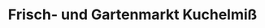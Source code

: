 ---
title: "Frisch- und Gartenmarkt Kuchelmiß"
url: /kuchelmiss/frisch-und-gartenmarkt-kuchelmiss/
shop: Lebensmittel
---